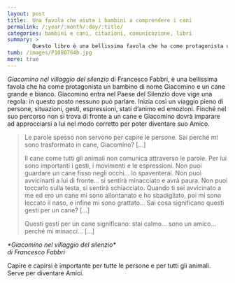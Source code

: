 ```yaml
---
layout: post
title:  Una favola che aiuta i bambini a comprendere i cani
permalink: /:year/:month/:day/:title/
categories: bambini e cani, citazioni, comunicazione, libri
summary: >
        Questo libro è una bellissima favola che ha come protagonista un bambino di nome Giacomino e un cane grande e bianco. Giacomino entra nel Paese del Silenzio dove vige una regola: in questo posto nessuno può parlare...
tumb: /images/P1080764b.jpg
more: true
---
```


*Giacomino nel villaggio del silenzio* di Francesco Fabbri, è una bellissima favola che ha come protagonista un bambino di nome Giacomino e un cane grande e bianco. Giacomino entra nel Paese del Silenzio dove vige una regola: in questo posto nessuno può parlare. Inizia così un viaggio pieno di persone, situazioni, gesti, espressioni, stati d’animo ed emozioni. Finché nel suo percorso non si trova di fronte a un cane e Giacomino dovrà imparare ad approcciarsi a lui nel modo corretto per poter diventare suo Amico.

<blockquote cite="Francesco Fabbri">
<p>Le parole spesso non servono per capire le persone. Sai perché mi sono trasformato in cane, Giacomino? [...]</p>

<p>Il cane come tutti gli animali non comunica attraverso le parole. Per lui sono importanti i gesti, i movimenti e le espressioni. Non puoi guardare un cane fisso negli occhi... lo spaventerai. Non puoi avvicinarti a lui di fronte... si sentirà minacciato e avrà paura. Non puoi toccarlo sulla testa, si sentirà schiacciato. Quando ti sei avvicinato a me ed ero un cane mi sono allontanato e ho sbadigliato, poi mi sono leccato il naso, e infine mi sono grattato… Sai cosa significano questi gesti per un cane? [...]</p>

<p>Questi gesti per un cane significano: stai calmo… sono un amico… perché mi minacci... [...]</p>
</blockquote>
<cite>
*Giacomino nel villaggio del silenzio*<br> di Francesco Fabbri
</cite>

Capire e capirsi è importante per tutte le persone e per tutti gli animali. Serve per diventare Amici.
